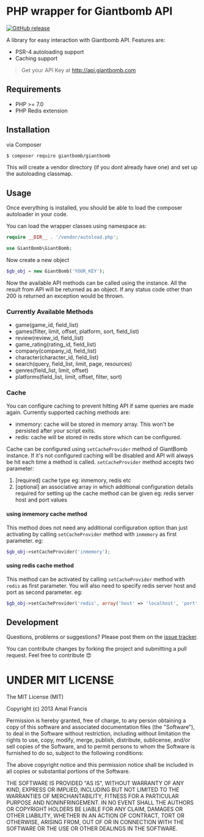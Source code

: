 PHP wrapper for Giantbomb API
==============================
[![GitHub release](https://img.shields.io/github/release/amalfra/GiantBomb.svg)](https://github.com/amalfra/GiantBomb/releases)

A library for easy interaction with Giantbomb API. Features are:
* PSR-4 autoloading support
* Caching support

> Get your API Key at http://api.giantbomb.com

## Requirements
* PHP >= 7.0
* PHP Redis extension

## Installation
via Composer
```sh
$ composer require giantbomb/giantbomb
```
This will create a vendor directory (if you dont already have one) and set up the autoloading classmap.

## Usage
Once everything is installed, you should be able to load the composer autoloader in your code.

You can load the wrapper classes using namespace as:

```php
require __DIR__ . '/vendor/autoload.php';

use GiantBomb\GiantBomb;
```

Now create a new object

```php
$gb_obj = new GiantBomb('YOUR_KEY');
```

Now the available API methods can be called using the instance. All the result from API will be returned as an object. If any status code other than 200 is returned an exception would be thrown.

### Currently Available Methods
* game(game_id, field_list)
* games(filter, limit, offset, platform, sort, field_list)
* review(review_id, field_list)
* game_rating(rating_id, field_list)
* company(company_id, field_list)
* character(character_id, field_list)
* search(query, field_list, limit, page, resources)
* genres(field_list, limit, offset)
* platforms(field_list, limit, offset, filter, sort)

### Cache
You can configure caching to prevent hitting API if same queries are made again. Currently supported caching methods are:
* inmemory: cache will be stored in memory array. This won't be persisted after your script exits.
* redis: cache will be stored in redis store which can be configured.

Cache can be configured using ```setCacheProvider``` method of GiantBomb instance. If it's not configured caching will be disabled and API will always be hit each time a method is called. ```setCacheProvider``` method accepts two parameter: 
1. [required] cache type eg: inmemory, redis etc
2. [optional] an associative array in which additional configuration details required for setting up the cache method can be given eg: redis server host and port values

#### using inmemory cache method
This method does not need any additional configuration option than just activating by calling ```setCacheProvider``` method with ```inmemory``` as first parameter.
eg:
```php
$gb_obj->setCacheProvider('inmemory');
```
#### using redis cache method
This method can be activated by calling ```setCacheProvider``` method with ```redis``` as first parameter. You will also need to specify redis server host and port as second parameter.
eg:
```php
$gb_obj->setCacheProvider('redis', array('host' => 'localhost', 'port' => 6379));
```

## Development

Questions, problems or suggestions? Please post them on the [issue tracker](https://github.com/amalfra/GiantBomb/issues).

You can contribute changes by forking the project and submitting a pull request. Feel free to contribute :heart_eyes:

UNDER MIT LICENSE
=================

The MIT License (MIT)

Copyright (c) 2013 Amal Francis

Permission is hereby granted, free of charge, to any person obtaining a copy of this software and associated documentation files (the "Software"), to deal in the Software without restriction, including without limitation the rights to use, copy, modify, merge, publish, distribute, sublicense, and/or sell copies of the Software, and to permit persons to whom the Software is furnished to do so, subject to the following conditions:

The above copyright notice and this permission notice shall be included in all copies or substantial portions of the Software.

THE SOFTWARE IS PROVIDED "AS IS", WITHOUT WARRANTY OF ANY KIND, EXPRESS OR IMPLIED, INCLUDING BUT NOT LIMITED TO THE WARRANTIES OF MERCHANTABILITY, FITNESS FOR A PARTICULAR PURPOSE AND NONINFRINGEMENT. IN NO EVENT SHALL THE AUTHORS OR COPYRIGHT HOLDERS BE LIABLE FOR ANY CLAIM, DAMAGES OR OTHER LIABILITY, WHETHER IN AN ACTION OF CONTRACT, TORT OR OTHERWISE, ARISING FROM, OUT OF OR IN CONNECTION WITH THE SOFTWARE OR THE USE OR OTHER DEALINGS IN THE SOFTWARE.

